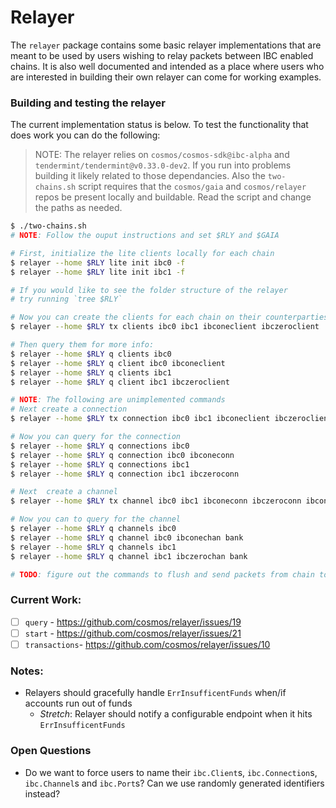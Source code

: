 # Relayer

The `relayer` package contains some basic relayer implementations that are
meant to be used by users wishing to relay packets between IBC enabled chains.
It is also well documented and intended as a place where users who are
interested in building their own relayer can come for working examples.

### Building and testing the relayer

The current implementation status is below. To test the functionality that does work you can do the following:

> NOTE: The relayer relies on `cosmos/cosmos-sdk@ibc-alpha` and `tendermint/tendermint@v0.33.0-dev2`. If you run into problems building it likely related to those dependancies. Also the `two-chains.sh` script requires that the `cosmos/gaia` and `cosmos/relayer` repos be present locally and buildable. Read the script and change the paths as needed.

```bash
$ ./two-chains.sh
# NOTE: Follow the ouput instructions and set $RLY and $GAIA

# First, initialize the lite clients locally for each chain
$ relayer --home $RLY lite init ibc0 -f
$ relayer --home $RLY lite init ibc1 -f

# If you would like to see the folder structure of the relayer
# try running `tree $RLY`

# Now you can create the clients for each chain on their counterparties
$ relayer --home $RLY tx clients ibc0 ibc1 ibconeclient ibczeroclient

# Then query them for more info:
$ relayer --home $RLY q clients ibc0
$ relayer --home $RLY q client ibc0 ibconeclient
$ relayer --home $RLY q clients ibc1
$ relayer --home $RLY q client ibc1 ibczeroclient

# NOTE: The following are unimplemented commands
# Next create a connection
$ relayer --home $RLY tx connection ibc0 ibc1 ibconeclient ibczeroclient ibconeconn ibczeroconn

# Now you can query for the connection
$ relayer --home $RLY q connections ibc0
$ relayer --home $RLY q connection ibc0 ibconeconn
$ relayer --home $RLY q connections ibc1
$ relayer --home $RLY q connection ibc1 ibczeroconn

# Next  create a channel
$ relayer --home $RLY tx channel ibc0 ibc1 ibconeconn ibczeroconn ibconchan ibczerochan bank bank

# Now you can to query for the channel
$ relayer --home $RLY q channels ibc0
$ relayer --home $RLY q channel ibc0 ibconechan bank
$ relayer --home $RLY q channels ibc1
$ relayer --home $RLY q channel ibc1 ibczerochan bank

# TODO: figure out the commands to flush and send packets from chain to chain
```

### Current Work:

- [ ] `query` - https://github.com/cosmos/relayer/issues/19
- [ ] `start` - https://github.com/cosmos/relayer/issues/21
- [ ] `transactions`- https://github.com/cosmos/relayer/issues/10

### Notes:

- Relayers should gracefully handle `ErrInsufficentFunds` when/if accounts run
  out of funds
    * _Stretch_: Relayer should notify a configurable endpoint when it hits
      `ErrInsufficentFunds`

### Open Questions

- Do we want to force users to name their `ibc.Client`s, `ibc.Connection`s,
 `ibc.Channel`s and `ibc.Port`s? Can we use randomly generated identifiers
 instead?

 
